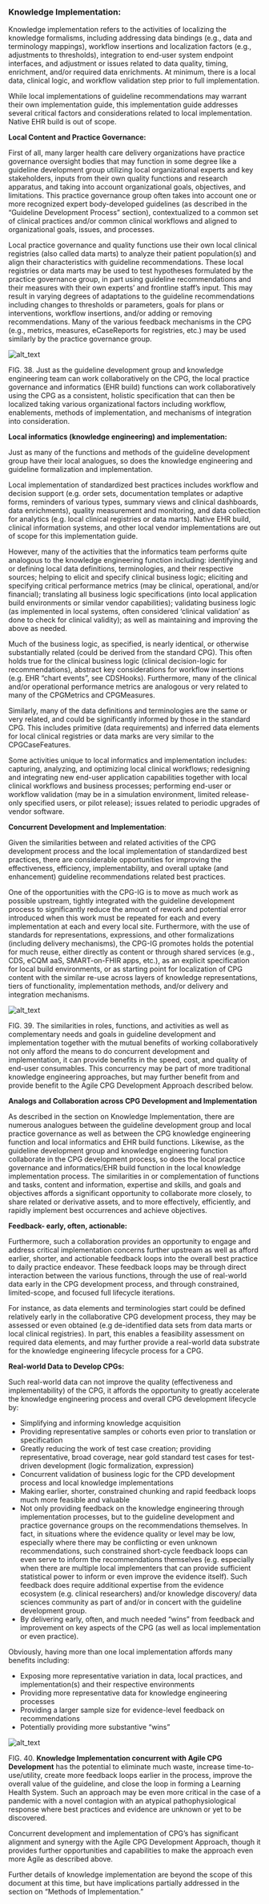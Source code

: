 ### **Knowledge Implementation:**

Knowledge implementation refers to the activities of localizing the knowledge formalisms, including addressing data bindings (e.g., data and terminology mappings), workflow insertions and localization factors (e.g., adjustments to thresholds), integration to end-user system endpoint interfaces, and adjustment or issues related to data quality, timing, enrichment, and/or required data enrichments.  At minimum, there is a local data, clinical logic, and workflow validation step prior to full implementation.

While local implementations of guideline recommendations may warrant their own implementation guide, this implementation guide addresses several critical factors and considerations related to local implementation.  Native EHR build is out of scope.

**Local Content and Practice Governance:**

First of all, many larger health care delivery organizations have practice governance oversight bodies that may function in some degree like a guideline development group utilizing local organizational experts and key stakeholders, inputs from their own quality functions and research apparatus, and taking into account organizational goals, objectives, and limitations.  This practice governance group often takes into account one or more recognized expert body-developed guidelines (as described in the “Guideline Development Process” section), contextualized to a common set of clinical practices and/or common clinical workflows and aligned to organizational goals, issues, and processes.  

Local practice governance and quality functions use their own local clinical registries (also called data marts) to analyze their patient population(s) and align their characteristics with guideline recommendations.  These local registries or data marts may be used to test hypotheses formulated by the practice governance group, in part using guideline recommendations and their measures with their own experts’ and frontline staff’s input.  This may result in varying degrees of adaptations to the guideline recommendations including changes to thresholds or parameters, goals for plans or interventions, workflow insertions, and/or adding or removing recommendations.  Many of the various feedback mechanisms in the CPG (e.g., metrics, measures, eCaseReports for registries, etc.) may be used similarly by the practice governance group.

![alt_text](images/CPG-05-04.png "image_tooltip")

FIG. 38. Just as the guideline development group and knowledge engineering team can work collaboratively on the CPG, the local practice governance and informatics (EHR build) functions can work collaboratively using the CPG as a consistent, holistic specification that can then be localized taking various organizational factors including workflow, enablements, methods of implementation, and mechanisms of integration into consideration.

**Local informatics (knowledge engineering) and implementation:**

Just as many of the functions and methods of the guideline development group have their local analogues, so does the knowledge engineering and guideline formalization and implementation.  

Local implementation of standardized best practices includes workflow and decision support (e.g. order sets, documentation templates or adaptive forms, reminders of various types, summary views and clinical dashboards, data enrichments), quality measurement and monitoring, and data collection for analytics (e.g. local clinical registries or data marts).  Native EHR build, clinical information systems, and other local vendor implementations are out of scope for this implementation guide.  

However, many of the activities that the informatics team performs quite analogous to the knowledge engineering function including: identifying and or defining local data definitions, terminologies, and their respective sources; helping to elicit and specify clinical business logic; eliciting and specifying critical performance metrics (may be clinical, operational, and/or financial); translating all business logic specifications (into local application build environments or similar vendor capabilities); validating business logic (as implemented in local systems, often considered ‘clinical validation’ as done to check for clinical validity); as well as maintaining and improving the above as needed.  

Much of the business logic, as specified, is nearly identical, or otherwise substantially related (could be derived from the standard CPG).  This often holds true for the clinical business logic (clinical decision-logic for recommendations), abstract key considerations for workflow insertions (e.g. EHR “chart events”, see CDSHooks).  Furthermore, many of the clinical and/or operational performance metrics are analogous or very related to many of the CPGMetrics and CPGMeasures.

Similarly, many of the data definitions and terminologies are the same or very related, and could be significantly informed by those in the standard CPG.  This includes primitive (data requirements) and inferred data elements for local clinical registries or data marks are very similar to the CPGCaseFeatures.

Some activities unique to local informatics and implementation includes: capturing, analyzing, and optimizing local clinical workflows; redesigning and integrating new end-user application capabilities together with local clinical workflows and business processes; performing end-user or workflow validation (may be in a simulation environment, limited release- only specified users, or pilot release); issues related to periodic upgrades of vendor software.

**Concurrent Development and Implementation**:

Given the similarities between and related activities of the CPG development process and the local implementation of standardized best practices, there are considerable opportunities for improving the effectiveness, efficiency, implementability, and overall uptake (and enhancement) guideline recommendations related best practices.

One of the opportunities with the CPG-IG is to move as much work as possible upstream, tightly integrated with the guideline development process to significantly reduce the amount of rework and potential error introduced when this work must be repeated for each and every implementation at each and every local site.  Furthermore, with the use of standards for representations, expressions, and other formalizations (including delivery mechanisms), the CPG-IG promotes holds the potential for much reuse, either directly as content or through shared services (e.g., CDS, eCQM aaS, SMART-on-FHIR apps, etc.), as an explicit specification for local build environments, or as starting point for localization of CPG content with the similar re-use across layers of knowledge representations, tiers of functionality, implementation methods, and/or delivery and integration mechanisms.

![alt_text](images/CPG-05-05.png "image_tooltip")

FIG. 39. The similarities in roles, functions, and activities as well as complementary needs and goals in guideline development and implementation together with the mutual benefits of working collaboratively not only afford the means to do concurrent development and implementation, it can provide benefits in the speed, cost, and quality of end-user consumables.  This concurrency may be part of more traditional knowledge engineering approaches, but may further benefit from and provide benefit to the Agile CPG Development Approach described below.

**Analogs and Collaboration across CPG Development and Implementation**

As described in the section on Knowledge Implementation, there are numerous analogues between the guideline development group and local practice governance as well as between the CPG knowledge engineering function and local informatics and EHR build functions.  Likewise, as the guideline development group and knowledge engineering function collaborate in the CPG development process, so does the local practice governance and informatics/EHR build function in the local knowledge implementation process.  The similarities in or complementation of functions and tasks, content and information, expertise and skills, and goals and objectives affords a significant opportunity to collaborate more closely, to share related or derivative assets, and to more effectively, efficiently, and rapidly implement best occurrences and achieve objectives.

**Feedback- early, often, actionable:**

Furthermore, such a collaboration provides an opportunity to engage and address critical implementation concerns further upstream as well as afford earlier, shorter, and actionable feedback loops into the overall best practice to daily practice endeavor.  These feedback loops may be through direct interaction between the various functions, through the use of real-world data early in the CPG development process, and through constrained, limited-scope, and focused full lifecycle iterations.  

For instance, as data elements and terminologies start could be defined relatively early in the collaborative CPG development process, they may be assessed or even obtained (e.g de-identified data sets from data marts or local clinical registries).  In part, this enables a feasibility assessment on required data elements, and may further provide a real-world data substrate for the knowledge engineering lifecycle process for a CPG.  

**Real-world Data to Develop CPGs:**

Such real-world data can not improve the quality (effectiveness and implementability) of the CPG, it affords the opportunity to greatly accelerate the knowledge engineering process and overall CPG development lifecycle by:

*   Simplifying and informing knowledge acquisition
*   Providing representative samples or cohorts even prior to translation or specification
*   Greatly reducing the work of test case creation; providing representative, broad coverage, near gold standard test cases for test-driven development (logic formalization, expression)
*   Concurrent validation of business logic for the CPD development process and local knowledge implementations
*   Making earlier, shorter, constrained chunking and rapid feedback loops much more feasible and valuable
*   Not only providing feedback on the knowledge engineering through implementation processes, but to the guideline development and practice governance groups on the recommendations themselves.  In fact, in situations where the evidence quality or level may be low, especially where there may be conflicting or even unknown recommendations, such constrained short-cycle feedback loops can even serve to inform the recommendations themselves (e.g. especially when there are multiple local implementers that can provide sufficient statistical power to inform or even improve the evidence itself).  Such feedback does require additional expertise from the evidence ecosystem (e.g. clinical researchers) and/or knowledge discovery/ data sciences community as part of and/or in concert with the guideline development group.
*   By delivering early, often, and much needed “wins” from feedback and improvement on key aspects of the CPG (as well as local implementation or even practice).

Obviously, having more than one local implementation affords many benefits including:

*   Exposing more representative variation in data, local practices, and implementation(s) and their respective environments
*   Providing more representative data for knowledge engineering processes
*   Providing a larger sample size for evidence-level feedback on recommendations
*   Potentially providing more substantive “wins”

![alt_text](images/CPG-05.05-Agile.png "image_tooltip")

FIG. 40. **Knowledge Implementation concurrent with Agile CPG Development** has the potential to eliminate much waste, increase time-to-use/utility, create more feedback loops earlier in the process, improve the overall value of the guideline, and close the loop in forming a Learning Health System.  Such an approach may be even more critical in the case of a pandemic with a novel contagion with an atypical pathophysiological response where best practices and evidence are unknown or yet to be discovered.

Concurrent development and implementation of CPG’s has significant alignment and synergy with the Agile CPG Development Approach, <!-- Link to 05.06 !--> though it provides further opportunities and capabilities to make the approach even more Agile as described above.

Further details of knowledge implementation are beyond the scope of this document at this time, but have implications partially addressed in the section on “Methods of Implementation.” <!-- Link to 09 !-->
